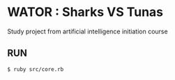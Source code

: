 # WATOR : Sharks VS Tunas

Study project from artificial intelligence initiation course

## RUN
```
$ ruby src/core.rb
```
